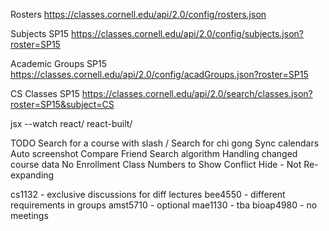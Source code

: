 Rosters
https://classes.cornell.edu/api/2.0/config/rosters.json

Subjects SP15
https://classes.cornell.edu/api/2.0/config/subjects.json?roster=SP15

Academic Groups SP15
https://classes.cornell.edu/api/2.0/config/acadGroups.json?roster=SP15

CS Classes SP15
https://classes.cornell.edu/api/2.0/search/classes.json?roster=SP15&subject=CS

jsx --watch react/ react-built/


TODO
Search for a course with slash /
Search for chi gong
Sync calendars
Auto screenshot
Compare Friend
Search algorithm
Handling changed course data
No Enrollment Class Numbers to Show
Conflict Hide - Not Re-expanding

cs1132 - exclusive discussions for diff lectures
bee4550 - different requirements in groups
amst5710 - optional
mae1130 - tba
bioap4980 - no meetings